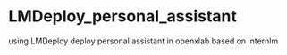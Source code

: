 # LMDeploy_personal_assistant
using LMDeploy deploy personal assistant in openxlab based on internlm

